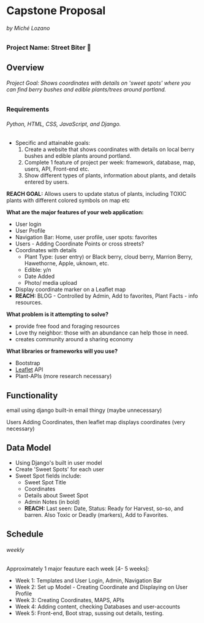 # Capstone Proposal
###### by Miché Lozano

### Project Name: Street Biter :metal:

## Overview
###### Project Goal: Shows coordinates with details on 'sweet spots' where you can find berry bushes and edible plants/trees around portland.


### Requirements
######  Python, HTML, CSS, JavaScript, and Django.
* Specific and attainable goals: 
    1. Create a website that shows coordinates with details on local berry bushes and edible plants around portland.
    2. Complete 1 feature of project per week: framework, database, map, users, API, Front-end  etc.
    3. Show different types of plants, information about plants, and details entered by users.

**REACH GOAL:** Allows users to update status of plants, including TOXIC plants with different colored symbols on map etc


**What are the major features of your web application:** 
* User login
* User Profile
* Navigation Bar: Home, user profile, user spots: favorites
* Users - Adding Coordinate Points or cross streets?
* Coordinates with details
    * Plant Type: (user entry) or Black berry, cloud berry, Marrion Berry, Hawethorne, Apple, uknown, etc.
    * Edible: y/n 
    * Date Added
    * Photo/ media upload 
* Display coordinate marker on a Leaflet map
* **REACH:** BLOG - Controlled by Admin, Add to favorites, Plant Facts - info resources.

**What problem is it attempting to solve?** 
* provide free food and foraging resources
* Love thy neighbor: those with an abundance can help those in need.
* creates community around a sharing economy
 
**What libraries or frameworks will you use?**
* Bootstrap
* [Leaflet](https://leafletjs.com/) API 
* Plant-APIs (more research necessary) 

## Functionality 
email using django built-in email thingy (maybe unnecessary)

Users Adding Coordinates, then leaflet map displays coordinates (very necessary)


## Data Model
* Using Django's built in user model
* Create 'Sweet Spots' for each user
* Sweet Spot fields include: 
    * Sweet Spot Title
    * Coordinates
    * Details about Sweet Spot
    * Admin Notes (in bold)
    * **REACH:** Last seen: Date, Status: Ready for Harvest, so-so, and barren. Also Toxic or Deadly (markers), Add to Favorites.


## Schedule
###### weekly 
Approximately 1 major feauture each week [4- 5 weeks]:
* Week 1: Templates and User Login, Admin, Navigation Bar
* Week 2: Set up Model - Creating Coordinate and Displaying on User Profile
* Week 3: Creating Coordinates, MAPS, APIs
* Week 4: Adding content, checking Databases and user-accounts
* Week 5: Front-end, Boot strap, sussing out details, testing.
